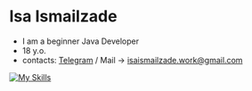 # Isa Ismailzade
- I am a beginner Java Developer
- 18 y.o.
- contacts: [Telegram](https://t.me/isa_ismailzade) / Mail -> isaismailzade.work@gmail.com

<!---
IsaIsmailzade/IsaIsmailzade is a ✨ special ✨ repository because its `README.md` (this file) appears on your GitHub profile.
You can click the Preview link to take a look at your changes.
--->
[![My Skills](https://skillicons.dev/icons?i=java)]()
